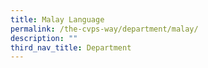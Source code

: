 ```yaml
---
title: Malay Language
permalink: /the-cvps-way/department/malay/
description: ""
third_nav_title: Department
---
```

